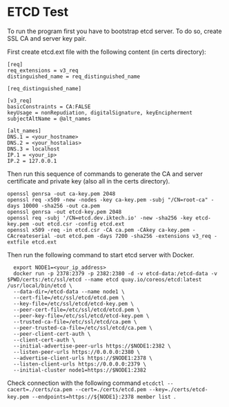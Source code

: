 # ETCD Test
To run the program first you have to bootstrap etcd server.
To do so, create SSL CA and server key pair.

First create etcd.ext file with the following content (in certs directory):
```
[req]
req_extensions = v3_req
distinguished_name = req_distinguished_name

[req_distinguished_name]

[v3_req]
basicConstraints = CA:FALSE
keyUsage = nonRepudiation, digitalSignature, keyEncipherment
subjectAltName = @alt_names

[alt_names]
DNS.1 = <your_hostname>
DNS.2 = <your_hostalias>
DNS.3 = localhost
IP.1 = <your_ip>
IP.2 = 127.0.0.1
```

Then run this sequence of commands to generate the CA and server certificate and private key (also all in the certs directory).
```
openssl genrsa -out ca-key.pem 2048
openssl req -x509 -new -nodes -key ca-key.pem -subj "/CN=root-ca" -days 10000 -sha256 -out ca.pem
openssl genrsa -out etcd-key.pem 2048
openssl req -subj '/CN=etcd.dev.iktech.io' -new -sha256 -key etcd-key.pem -out etcd.csr -config etcd.ext
openssl x509 -req -in etcd.csr -CA ca.pem -CAkey ca-key.pem -CAcreateserial -out etcd.pem -days 7200 -sha256 -extensions v3_req -extfile etcd.ext
```

Then run the following command to start etcd server with Docker.
```
  export NODE1=<your_ip_address>
  docker run -p 2378:2379 -p 2382:2380 -d -v etcd-data:/etcd-data -v $PWD/certs:/etc/ssl/etcd --name etcd quay.io/coreos/etcd:latest /usr/local/bin/etcd \
  --data-dir=/etcd-data --name node1 \
  --cert-file=/etc/ssl/etcd/etcd.pem \
  --key-file=/etc/ssl/etcd/etcd-key.pem \
  --peer-cert-file=/etc/ssl/etcd/etcd.pem \
  --peer-key-file=/etc/ssl/etcd/etcd-key.pem \
  --trusted-ca-file=/etc/ssl/etcd/ca.pem \
  --peer-trusted-ca-file=/etc/ssl/etcd/ca.pem \
  --peer-client-cert-auth \
  --client-cert-auth \
  --initial-advertise-peer-urls https://$NODE1:2382 \
  --listen-peer-urls https://0.0.0.0:2380 \
  --advertise-client-urls https://$NODE1:2378 \
  --listen-client-urls https://0.0.0.0:2379 \
  --initial-cluster node1=https://$NODE1:2382
```

Check connection with the following command `etcdctl --cacert=./certs/ca.pem --cert=./certs/etcd.pem --key=./certs/etcd-key.pem --endpoints=https://${NODE1}:2378 member list `.
